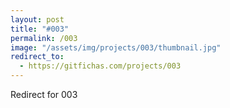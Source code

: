 ```yaml
---
layout: post
title: "#003"
permalink: /003
image: "/assets/img/projects/003/thumbnail.jpg"
redirect_to:
  - https://gitfichas.com/projects/003
---
```


Redirect for 003
